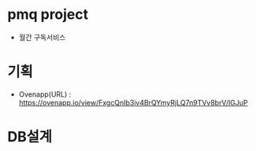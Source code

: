 # pmq project
- 월간 구독서비스


# 기획
- Ovenapp(URL) : https://ovenapp.io/view/FxgcQnIb3iv4BrQYmyRjLQ7n9TVv8brV/lGJuP <br/>

# DB설계

